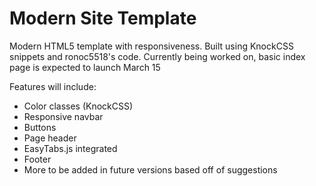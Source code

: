 Modern Site Template
====================

Modern HTML5 template with responsiveness. Built using KnockCSS snippets and ronoc5518's code. Currently being worked on, basic index page is expected to launch March 15

Features will include:
- Color classes (KnockCSS)
- Responsive navbar
- Buttons
- Page header
- EasyTabs.js integrated
- Footer
- More to be added in future versions based off of suggestions
